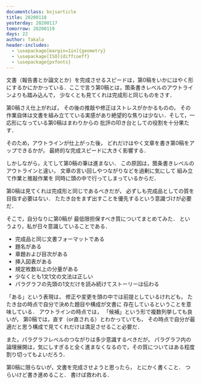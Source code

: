 ```yaml
---
documentclass: bxjsarticle
title: 20200118
yesterday: 20200117
tomorrow: 20200119
days: 22
author: Takala
header-includes:
  - \usepackage[margin=1in]{geometry}
  - \usepackage[ISO]{diffcoeff}
  - \usepackage{pxfonts}
---
```



文書（報告書とか論文とか）を完成させるスピードは，第0稿をいかにはやく形にするかにかかっている．ここで言う第0稿とは，箇条書きレベルのアウトラインよりも踏み込んで，
少なくとも見てくれは完成形と同じものをさす．


第0稿さえ仕上がれば，
その後の推敲や修正はストレスがかかるものの，
その作業自体は文書を組み立てている実感があり絶望的な焦りは少ない．そして，一応形になっている第0稿はまわりからの
批評の叩き台としての役割を十分果たす．


そのため，アウトラインが仕上がった後，
どれだけはやく文章を書き第0稿をアップできるかが，
最終的な完成スピードに大きく影響する．


しかしながら，えてして第0稿の筆は進まない．
この原因は，箇条書きレベルのアウトラインと違い，
文章の言い回しやつながりなどを過剰に気にして
組み立て作業と推敲作業を
同時に頭の中で行ってしまっているからだ．


第0稿は見てくれは完成形と同じであるべきだが，
必ずしも完成品としての質を目指す必要はない．
たたき台をまず出すことを優先するという意識づけが必要だ．


そこで，自分なりに第0稿が
最低限担保すべき質についてまとめてみた．
というより，私が日々意識していることである．


* 完成品と同じ文書フォーマットである
* 題名がある
* 章題および目次がある
* 挿入図表がある
* 規定枚数以上の分量がある
* 少なくとも1文1文の文法は正しい
* パラグラフの先頭の1文だけを読み続けてストーリーは伝わる


「ある」という表現は，
修正や変更を頭の中では前提としているけれども，
たたき台の時点で自分で決めた題目や構成が文書に
存在しているということを意味している．
アウトラインの時点では，
「候補」という形で複数列挙しても良いが，
第0稿では，直す（or直される）とわかっていても，
その時点で自分が最適だと思う構成で見てくれだけは満足させること必要だ．


また，パラグラフレベルのつながりは多少意識するべきだが，
パラグラフ内の論理展開は，気にしすぎると全く進まなくなるので，その質についてはある程度割り切ってもよいだろう．


第0稿に限らないが，文書を完成させようと思ったら，
とにかく書くこと．
つらいけど書き進めること．
書けば救われる．
